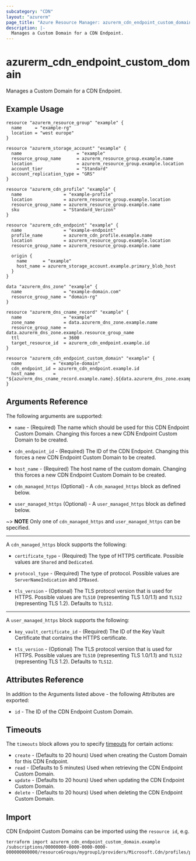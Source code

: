 ```yaml
---
subcategory: "CDN"
layout: "azurerm"
page_title: "Azure Resource Manager: azurerm_cdn_endpoint_custom_domain"
description: |-
  Manages a Custom Domain for a CDN Endpoint.
---
```


# azurerm_cdn_endpoint_custom_domain

Manages a Custom Domain for a CDN Endpoint.

## Example Usage

```hcl
resource "azurerm_resource_group" "example" {
  name     = "example-rg"
  location = "west europe"
}

resource "azurerm_storage_account" "example" {
  name                     = "example"
  resource_group_name      = azurerm_resource_group.example.name
  location                 = azurerm_resource_group.example.location
  account_tier             = "Standard"
  account_replication_type = "GRS"
}

resource "azurerm_cdn_profile" "example" {
  name                = "example-profile"
  location            = azurerm_resource_group.example.location
  resource_group_name = azurerm_resource_group.example.name
  sku                 = "Standard_Verizon"
}

resource "azurerm_cdn_endpoint" "example" {
  name                = "example-endpoint"
  profile_name        = azurerm_cdn_profile.example.name
  location            = azurerm_resource_group.example.location
  resource_group_name = azurerm_resource_group.example.name

  origin {
    name      = "example"
    host_name = azurerm_storage_account.example.primary_blob_host
  }
}

data "azurerm_dns_zone" "example" {
  name                = "example-domain.com"
  resource_group_name = "domain-rg"
}

resource "azurerm_dns_cname_record" "example" {
  name                = "example"
  zone_name           = data.azurerm_dns_zone.example.name
  resource_group_name = data.azurerm_dns_zone.example.resource_group_name
  ttl                 = 3600
  target_resource_id  = azurerm_cdn_endpoint.example.id
}

resource "azurerm_cdn_endpoint_custom_domain" "example" {
  name            = "example-domain"
  cdn_endpoint_id = azurerm_cdn_endpoint.example.id
  host_name       = "${azurerm_dns_cname_record.example.name}.${data.azurerm_dns_zone.example.name}"
}
```

## Arguments Reference

The following arguments are supported:

* `name` - (Required) The name which should be used for this CDN Endpoint Custom Domain. Changing this forces a new CDN Endpoint Custom Domain to be created.

* `cdn_endpoint_id` - (Required) The ID of the CDN Endpoint. Changing this forces a new CDN Endpoint Custom Domain to be created.

* `host_name` - (Required) The host name of the custom domain. Changing this forces a new CDN Endpoint Custom Domain to be created.

* `cdn_managed_https` (Optional) - A `cdn_managed_https` block as defined below. 

* `user_managed_https` (Optional) - A `user_managed_https` block as defined below.

~> **NOTE** Only one of `cdn_managed_https` and `user_managed_https` can be specified.

---

A `cdn_managed_https` block supports the following:

* `certificate_type` - (Required) The type of HTTPS certificate. Possible values are `Shared` and `Dedicated`.
 
* `protocol_type` - (Required) The type of protocol. Possible values are `ServerNameIndication` and `IPBased`.

* `tls_version` - (Optional) The TLS protocol version that is used for HTTPS. Possible values are `TLS10` (representing TLS 1.0/1.1) and `TLS12` (representing TLS 1.2). Defaults to `TLS12`.

---

A `user_managed_https` block supports the following:

* `key_vault_certificate_id` - (Required) The ID of the Key Vault Certificate that contains the HTTPS certificate.
 
* `tls_version` - (Optional) The TLS protocol version that is used for HTTPS. Possible values are `TLS10` (representing TLS 1.0/1.1) and `TLS12` (representing TLS 1.2). Defaults to `TLS12`.

## Attributes Reference

In addition to the Arguments listed above - the following Attributes are exported:

* `id` - The ID of the CDN Endpoint Custom Domain.

## Timeouts

The `timeouts` block allows you to
specify [timeouts](https://www.terraform.io/docs/configuration/resources.html#timeouts) for certain actions:

* `create` - (Defaults to 20 hours) Used when creating the Custom Domain for this CDN Endpoint.
* `read` - (Defaults to 5 minutes) Used when retrieving the CDN Endpoint Custom Domain.
* `update` - (Defaults to 20 hours) Used when updating the CDN Endpoint Custom Domain.
* `delete` - (Defaults to 20 hours) Used when deleting the CDN Endpoint Custom Domain.

## Import

CDN Endpoint Custom Domains can be imported using the `resource id`, e.g.

```shell
terraform import azurerm_cdn_endpoint_custom_domain.example /subscriptions/00000000-0000-0000-0000-000000000000/resourceGroups/mygroup1/providers/Microsoft.Cdn/profiles/profile1/endpoints/endpoint1/customDomains/domain1
```
